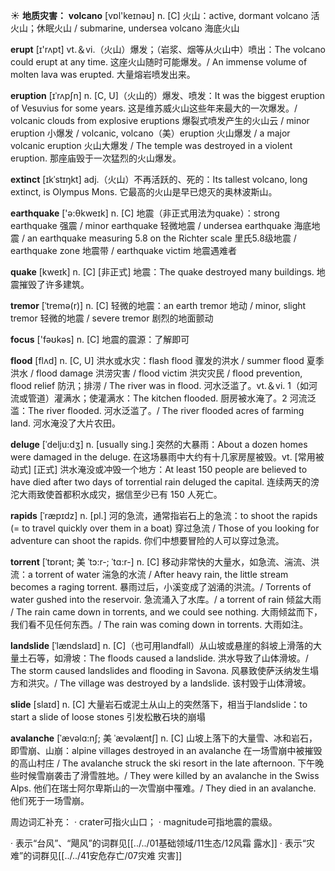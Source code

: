 ☀ <span class="category">**地质灾害：**</span>
<span class="vocabulary">**volcano**</span> [vɒl'keɪnəʊ] 
<span class="definition">n. [C] 火山：</span>active, dormant volcano 活火山；休眠火山 / submarine, undersea volcano 海底火山

<span class="vocabulary">**erupt**</span> [ɪ'rʌpt] 
<span class="definition">vt.＆vi.（火山）爆发；（岩浆、烟等从火山中）喷出：</span>The volcano could erupt at any time. 这座火山随时可能爆发。/ An immense volume of molten lava was erupted. 大量熔岩喷发出来。
           
<span class="vocabulary">**eruption**</span> [ɪˈrʌpʃn]
<span class="definition">n. [C, U]（火山的）爆发、喷发：</span>It was the biggest eruption of Vesuvius for some years. 这是维苏威火山这些年来最大的一次爆发。/ volcanic clouds from explosive eruptions 爆裂式喷发产生的火山云 / minor eruption 小爆发 / volcanic, volcano（美）eruption 火山爆发 / a major volcanic eruption 火山大爆发 / The temple was destroyed in a violent eruption. 那座庙毁于一次猛烈的火山爆发。
           
<span class="vocabulary">**extinct**</span> [ɪkˈstɪŋkt]
<span class="definition">adj.（火山）不再活跃的、死的：</span>Its tallest volcano, long extinct, is Olympus Mons. 它最高的火山是早已熄灭的奥林波斯山。

<span class="vocabulary">**earthquake**</span> ['ə:θkweɪk] 
<span class="definition">n. [C] 地震（非正式用法为quake）：</span>strong earthquake 强震 / minor earthquake 轻微地震 / undersea earthquake 海底地震 / an earthquake measuring 5.8 on the Richter scale 里氏5.8级地震 / earthquake zone 地震带 / earthquake victim 地震遇难者

<span class="vocabulary">**quake**</span> [kweɪk] 
<span class="definition">n. [C] [非正式] 地震：</span>The quake destroyed many buildings. 地震摧毁了许多建筑。
           
<span class="vocabulary">**tremor**</span> [ˈtremə(r)]
<span class="definition">n. [C] 轻微的地震：</span>an earth tremor 地动 / minor, slight tremor 轻微的地震 / severe tremor 剧烈的地面颤动

<span class="vocabulary">**focus**</span> ['fəʊkəs] 
<span class="definition">n. [C] 地震的震源：</span>了解即可

<span class="vocabulary">**flood**</span> [flʌd] 
<span class="definition">n. [C, U] 洪水或水灾：</span>flash flood 骤发的洪水 / summer flood 夏季洪水 / flood damage 洪涝灾害 / flood victim 洪灾灾民 / flood prevention, flood relief 防汛；排涝 / The river was in flood. 河水泛滥了。<span class="definition">vt.＆vi. 1（如河流或管道）灌满水；使灌满水：</span>The kitchen flooded. 厨房被水淹了。<span class="definition">2 河流泛滥：</span>The river flooded. 河水泛滥了。/ The river flooded acres of farming land. 河水淹没了大片农田。
           
<span class="vocabulary">**deluge**</span> [ˈdelju:dʒ]
<span class="definition">n. [usually sing.] 突然的大暴雨：</span>About a dozen homes were damaged in the deluge. 在这场暴雨中大约有十几家房屋被毁。<span class="definition">vt. [常用被动式] [正式] 洪水淹没或冲毁一个地方：</span>At least 150 people are believed to have died after two days of torrential rain deluged the capital. 连续两天的滂沱大雨致使首都积水成灾，据信至少已有 150 人死亡。
           
<span class="vocabulary">**rapids**</span> [ˈræpɪdz]
<span class="definition">n. [pl.] 河的急流，通常指岩石上的急流：</span>to shoot the rapids (= to travel quickly over them in a boat) 穿过急流 / Those of you looking for adventure can shoot the rapids. 你们中想要冒险的人可以穿过急流。
           
<span class="vocabulary">**torrent**</span> [ˈtɒrənt; 美 ˈtɔ:r-; ˈtɑ:r-]
<span class="definition">n. [C] 移动非常快的大量水，如急流、湍流、洪流：</span>a torrent of water 湍急的水流 / After heavy rain, the little stream becomes a raging torrent. 暴雨过后，小溪变成了汹涌的洪流。/ Torrents of water gushed into the reservoir. 急流涌入了水库。/ a torrent of rain 倾盆大雨 / The rain came down in torrents, and we could see nothing. 大雨倾盆而下，我们看不见任何东西。/ The rain was coming down in torrents. 大雨如注。      
          
<span class="vocabulary">**landslide**</span> [ˈlændslaɪd]
<span class="definition">n. [C]（也可用landfall）从山坡或悬崖的斜坡上滑落的大量土石等，如滑坡：</span>The floods caused a landslide. 洪水导致了山体滑坡。/ The storm caused landslides and flooding in Savona. 风暴致使萨沃纳发生塌方和洪灾。/ The village was destroyed by a landslide. 该村毁于山体滑坡。

<span class="vocabulary">**slide**</span> [slaɪd] 
<span class="definition">n. [C] 大量岩石或泥土从山上的突然落下，相当于landslide：</span>to start a slide of loose stones 引发松散石块的崩塌
           
<span class="vocabulary">**avalanche**</span> [ˈævəlɑ:nʃ; 美 ˈævəlæntʃ]
<span class="definition">n. [C] 山坡上落下的大量雪、冰和岩石，即雪崩、山崩：</span>alpine villages destroyed in an avalanche 在一场雪崩中被摧毁的高山村庄 / The avalanche struck the ski resort in the late afternoon. 下午晚些时候雪崩袭击了滑雪胜地。/ They were killed by an avalanche in the Swiss Alps. 他们在瑞士阿尔卑斯山的一次雪崩中罹难。/ They died in an avalanche. 他们死于一场雪崩。
          
周边词汇补充：
· crater可指火山口；
· magnitude可指地震的震级。

· 表示“台风”、“飓风”的词群见[[../../01基础领域/11生态/12风霜 露水]]
· 表示“灾难”的词群见[[../../41安危存亡/07灾难 灾害]]
